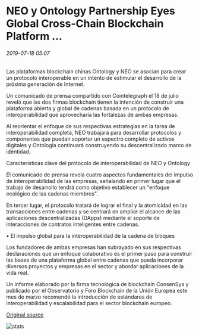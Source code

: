 # NEO y Ontology Partnership Eyes Global Cross-Chain Blockchain Platform ...

###### 2019-07-18 05:07

Las plataformas blockchain chinas Ontology y NEO se asocian para crear un protocolo interoperable en un intento de estimular el desarrollo de la próxima generación de Internet.

Un comunicado de prensa compartido con Cointelegraph el 18 de julio reveló que las dos firmas blockchain tienen la intención de construir una plataforma abierta y global de cadenas basada en un protocolo de interoperabilidad que aprovecharía las fortalezas de ambas empresas.

Al reorientar el enfoque de sus respectivas estrategias en la tarea de interoperabilidad completa, NEO trabajará para desarrollar protocolos y componentes que puedan soportar un espectro completo de activos digitales y Ontología continuará construyendo su descentralizado marco de identidad.

Características clave del protocolo de interoperabilidad de NEO y Ontology

El comunicado de prensa revela cuatro aspectos fundamentales del impulso de interoperabilidad de las empresas, señalando en primer lugar que el trabajo de desarrollo tendrá como objetivo establecer un "enfoque ecológico de las cadenas miembros".

En tercer lugar, el protocolo tratará de lograr el final y la atomicidad en las transacciones entre cadenas y se centrará en ampliar el alcance de las aplicaciones descentralizadas (DApps) mediante el soporte de interacciones de contratos inteligentes entre cadenas.

• El impulso global para la interoperabilidad de la cadena de bloques

Los fundadores de ambas empresas han subrayado en sus respectivas declaraciones que un enfoque colaborativo es el primer paso para construir las bases de una plataforma global entre cadenas que pueda incorporar diversos proyectos y empresas en el sector y abordar aplicaciones de la vida real.

Un informe elaborado por la firma tecnológica de blockchain ConsenSys y publicado por el Observatorio y Foro Blockchain de la Unión Europea este mes de marzo recomendó la introducción de estándares de interoperabilidad y escalabilidad para el sector blockchain europeo.

[Original source](https://cointelegraph.com/news/neo-and-ontology-partnership-eyes-global-cross-chain-blockchain-platform)

![stats](https://c.statcounter.com/11760860/0/a89fa40b/1/ "stats")